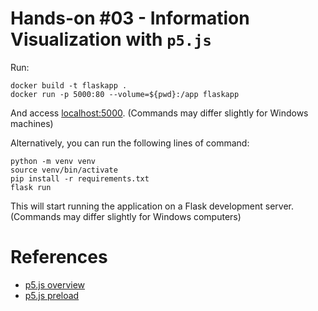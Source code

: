# Hands-on #03 - Information Visualization with `p5.js`
Run:
```shell
docker build -t flaskapp . 
docker run -p 5000:80 --volume=${pwd}:/app flaskapp
```
And access [localhost:5000](http://localhost:5000). 
(Commands may differ slightly for Windows machines)

Alternatively, you can run the following lines of command:
```shell
python -m venv venv
source venv/bin/activate
pip install -r requirements.txt
flask run
```
This will start running the application on a Flask development server.
(Commands may differ slightly for Windows computers)



# References
- [p5.js overview](https://github.com/processing/p5.js/wiki/p5.js-overview)
- [p5.js preload](https://github.com/processing/p5.js/wiki/Loading-external-files:-AJAX,-XML,-JSON#preload)